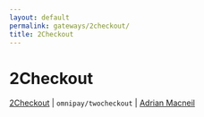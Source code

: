 ```yaml
---
layout: default
permalink: gateways/2checkout/
title: 2Checkout
---
```


2Checkout
=========

[2Checkout](https://github.com/thephpleague/omnipay-2checkout) | `omnipay/twocheckout` | [Adrian Macneil](https://github.com/adrianmacneil)